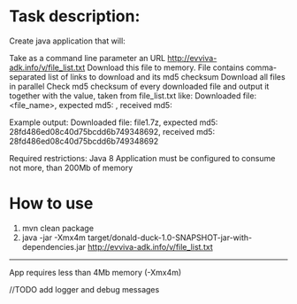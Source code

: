 # Task description:
Create java application that will:

Take as a command line parameter an URL http://evviva-adk.info/v/file_list.txt 
Download this file to memory. File contains comma-separated list of links to download and its md5 checksum
Download all files in parallel
Check md5 checksum of every downloaded file and output it together with the value, taken from file_list.txt like: 
Downloaded file: <file_name>, expected md5: <md5>, received md5: <md5>

Example output:
Downloaded file: file1.7z, expected md5: 28fd486ed08c40d75bcdd6b749348692, received md5: 28fd486ed08c40d75bcdd6b749348692

Required restrictions:
Java 8
Application must be configured to consume not more, than 200Mb of memory

# How to use
1) mvn clean package
2) java -jar -Xmx4m target/donald-duck-1.0-SNAPSHOT-jar-with-dependencies.jar http://evviva-adk.info/v/file_list.txt

---

App requires less than 4Mb memory (-Xmx4m)

//TODO add logger and debug messages

